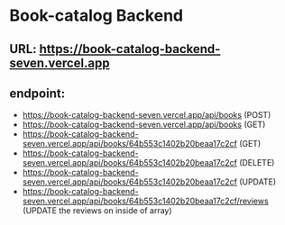# Book-catalog Backend

## URL: https://book-catalog-backend-seven.vercel.app

## endpoint: 
* https://book-catalog-backend-seven.vercel.app/api/books (POST)
* https://book-catalog-backend-seven.vercel.app/api/books (GET)
* https://book-catalog-backend-seven.vercel.app/api/books/64b553c1402b20beaa17c2cf (GET)
* https://book-catalog-backend-seven.vercel.app/api/books/64b553c1402b20beaa17c2cf (DELETE)
* https://book-catalog-backend-seven.vercel.app/api/books/64b553c1402b20beaa17c2cf (UPDATE)
* https://book-catalog-backend-seven.vercel.app/api/books/64b553c1402b20beaa17c2cf/reviews (UPDATE the reviews on inside of array)

